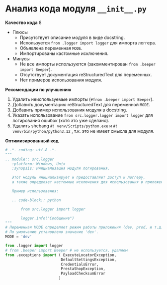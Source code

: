 # Анализ кода модуля `__init__.py`

**Качество кода**
8
- Плюсы
    - Присутствует описание модуля в виде docstring.
    - Используется `from .logger import logger` для импорта логгера.
    - Объявлена переменная `MODE`.
    - Импортированы кастомные исключения.
- Минусы
    - Не все импорты используются (закомментирован `from .beeper import Beeper`).
    - Отсутствует документация reStructuredText для переменных.
    - Нет примеров использования модуля.

**Рекомендации по улучшению**

1.  Удалить неиспользуемые импорты (`#from .beeper import Beeper`).
2.  Добавить документацию reStructuredText для переменной `MODE`.
3.  Добавить пример использования модуля в docstring.
4.  Указать использование `from src.logger.logger import logger` для логирования ошибок (хотя это уже сделано).
5.  Удалить shebang `#! venv/Scripts/python.exe` и `#! venv/bin/python/python3.12` , т.к. это не имеет смысла для модуля.

**Оптимизированный код**

```python
# -*- coding: utf-8 -*-
"""
.. module:: src.logger
   :platform: Windows, Unix
   :synopsis: Инициализация модуля логирования.

   Этот модуль инициализирует и предоставляет доступ к логгеру,
   а также определяет кастомные исключения для использования в приложении.

   Пример использования:

   .. code-block:: python

       from src.logger import logger

       logger.info("Сообщение")
"""
# Переменная MODE определяет режим работы приложения (dev, prod, и т.д.).
# По умолчанию установлено значение 'dev'.
MODE = 'dev'

from .logger import logger
# from .beeper import Beeper # не используется, удаляем
from .exceptions import ( ExecuteLocatorException,
                         DefaultSettingsException,
                         CredentialsError,
                         PrestaShopException,
                         PayloadChecksumError
                        )
```